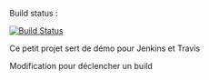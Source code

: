 Build status :

[![Build Status](https://travis-ci.com/fhoubart/demo-cicd.svg?branch=develop)](https://travis-ci.com/fhoubart/demo-cicd)

Ce petit projet sert de démo pour Jenkins et Travis

Modification pour déclencher un build

